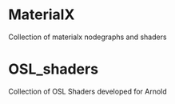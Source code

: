 # MaterialX
Collection of materialx nodegraphs and shaders

# OSL_shaders
Collection of OSL Shaders developed for Arnold
